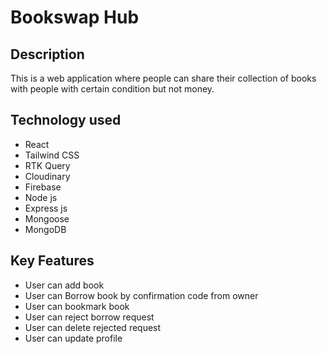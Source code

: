 #  Bookswap Hub

## Description
This is a web application where people can share their collection of books with people with certain condition but not money.

## Technology used
- React
- Tailwind CSS
- RTK Query
- Cloudinary
- Firebase
- Node js
- Express js
- Mongoose
- MongoDB

## Key Features
- User can add book
- User can Borrow book by confirmation code from owner
- User can bookmark book
- User can reject borrow request
- User can delete rejected request
- User can update profile


